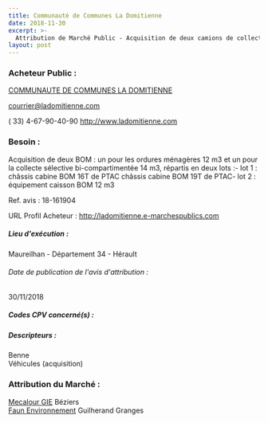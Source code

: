 ```yaml
---
title: Communauté de Communes La Domitienne
date: 2018-11-30
excerpt: >-
  Attribution de Marché Public - Acquisition de deux camions de collecte : un pour les ordures ménagères 12 m3 et un pour la collecte sélective bi-compartimentée 14 m3
layout: post
---
```


### Acheteur Public : 
<a href="/acheteur-137/siren-243400488"> COMMUNAUTE DE COMMUNES LA DOMITIENNE</a><br/>



courrier@ladomitienne.com

( 33) 4-67-90-40-90
http://www.ladomitienne.com
### Besoin :

Acquisition de deux BOM : un pour les ordures ménagères 12 m3 et un pour la collecte sélective bi-compartimentée 14 m3, répartis en deux lots :- lot 1 : châssis cabine BOM 16T de PTAC châssis cabine BOM 19T de PTAC- lot 2 : équipement caisson BOM 12 m3

Ref. avis : 18-161904

URL Profil Acheteur : http://ladomitienne.e-marchespublics.com

##### Lieu d'exécution :

Maureilhan - Département 34 - Hérault

###### Date de publication de l'avis d'attribution : 
30/11/2018

##### Codes CPV concerné(s) :

##### Descripteurs :
Benne <br/>
Véhicules (acquisition) <br/>

### Attribution du Marché :
<a href="/entreprise-546/siren-318102027"> Mecalour GIE</a>      Béziers <br/>
<a href="/entreprise-574/siren-775573009"> Faun Environnement</a>      Guilherand Granges <br/>
